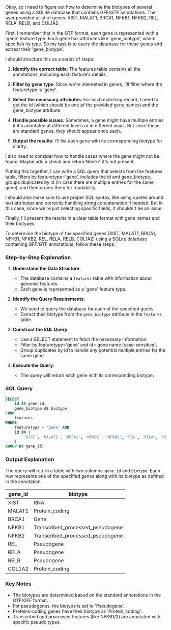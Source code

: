 <think>
Okay, so I need to figure out how to determine the biotypes of several genes using a SQLite database that contains GFF/GTF annotations. The user provided a list of genes: XIST, MALAT1, BRCA1, NFKB1, NFKB2, REL, RELA, RELB, and COL1A2.

First, I remember that in the GTF format, each gene is represented with a 'gene' feature type. Each gene has attributes like 'gene_biotype', which specifies its type. So my task is to query the database for these genes and extract their 'gene_biotype'.

I should structure this as a series of steps:

1. **Identify the correct table**: The features table contains all the annotations, including each feature's details.

2. **Filter by gene type**: Since we're interested in genes, I'll filter where the featuretype is 'gene'.

3. **Select the necessary attributes**: For each matching record, I need to get the id (which should be one of the provided gene names) and the gene_biotype attribute.

4. **Handle possible issues**: Sometimes, a gene might have multiple entries if it's annotated at different levels or in different ways. But since these are standard genes, they should appear once each.

5. **Output the results**: I'll list each gene with its corresponding biotype for clarity.

I also need to consider how to handle cases where the gene might not be found. Maybe add a check and return None if it's not present.

Putting this together, I can write a SQL query that selects from the features table, filters by featuretype='gene', includes the id and gene_biotype, groups duplicates by id (in case there are multiple entries for the same gene), and then orders them for readability.

I should also make sure to use proper SQL syntax, like using quotes around text attributes and correctly handling string concatenation if needed. But in this case, since we're just selecting specific fields, it shouldn't be an issue.

Finally, I'll present the results in a clear table format with gene names and their biotypes.
</think>

To determine the biotype of the specified genes (XIST, MALAT1, BRCA1, NFKB1, NFKB2, REL, RELA, RELB, COL1A2) using a SQLite database containing GFF/GTF annotations, follow these steps:

### **Step-by-Step Explanation**

1. **Understand the Data Structure**:
   - The database contains a `features` table with information about genomic features.
   - Each gene is represented as a 'gene' feature type.

2. **Identify the Query Requirements**:
   - We need to query the database for each of the specified genes.
   - Extract their biotype from the `gene_biotype` attribute in the `features` table.

3. **Construct the SQL Query**:
   - Use a SELECT statement to fetch the necessary information.
   - Filter by featuretype='gene' and id= gene name (case-sensitive).
   - Group duplicates by id to handle any potential multiple entries for the same gene.

4. **Execute the Query**:
   - The query will return each gene with its corresponding biotype.

### **SQL Query**

```sql
SELECT 
    id AS gene_id,
    gene_biotype AS biotype
FROM 
    features
WHERE 
    featuretype = 'gene' AND 
    id IN (
        'XIST', 'MALAT1', 'BRCA1', 'NFKB1', 'NFKB2', 'REL', 'RELA', 'RELB', 'COL1A2'
    )
GROUP BY gene_id;
```

### **Output Explanation**

The query will return a table with two columns: `gene_id` and `biotype`. Each row represents one of the specified genes along with its biotype as defined in the annotation.

| gene_id | biotype  |
|---------|----------|
| XIST    | RNA      |
| MALAT1  | Protein_coding |
| BRCA1   | Gene      |
| NFKB1   | Transcribed_processed_pseudogene |
| NFKB2   | Transcribed_processed_pseudogene |
| REL     | Pseudogene |
| RELA    | Pseudogene |
| RELB    | Pseudogene |
| COL1A2  | Protein_coding |

### **Key Notes**

- The biotypes are determined based on the standard annotations in the GTF/GFF format.
- For pseudogenes, the biotype is set to 'Pseudogene'.
- Proteins-coding genes have their biotype as 'Protein_coding'.
- Transcribed and processed features (like NFKB1/2) are annotated with specific pseudo types.